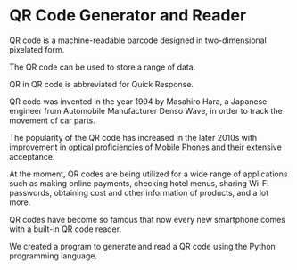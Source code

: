 # QR Code Generator and Reader
 
QR code is a machine-readable barcode designed in two-dimensional pixelated form.

The QR code can be used to store a range of data.

QR in QR code is abbreviated for Quick Response.

QR code was invented in the year 1994 by Masahiro Hara, a Japanese engineer from Automobile Manufacturer Denso Wave, in order to track the movement of car parts.

The popularity of the QR code has increased in the later 2010s with improvement in optical proficiencies of Mobile Phones and their extensive acceptance.

At the moment, QR codes are being utilized for a wide range of applications such as making online payments, checking hotel menus, sharing Wi-Fi passwords, obtaining cost and other 
information of products, and a lot more.

QR codes have become so famous that now every new smartphone comes with a built-in QR code reader.

We created a program to generate and read a QR code using the Python programming language.
